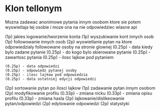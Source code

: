 # Klon tellonym

Mozna zadawac anonimowe pytania innym osobom ktore sie potem wyswietlaja tej osobie i moze ona na nie odpowiedziec
wlasne api

(1p) jakies logowanie/tworzenie konta
(1p) wyszukiwanie kont innych osob
(1p) followowanie innych osob
(2p) wyswietlanie pytan na ktore odpowiedzialy followowane osoby na stronie glownej
	(0.25p) - data kiedy bylo zadane pytanie
	(0.25p) - do kogo bylo skierowane pytanie
	(0.25p) - zawartosc pytania
	(0.25p) - ilosc lajkow pod pytaniem

	(0.25p) - data odpowiedzi
	(0.25p) - odpowiedz pytanej osoby 
	(0.25p) - ilosc lajkow pod odpowiedzia
	(0.25p) - data ostatniej edycji odpowiedzi
(2p) sortowanie pytan po ilosci lajkow
(1p) zadawanie pytan innym osobom
(2p) modyfikowanie profilu
	(0.33p) - zmiana nicku
	(0.33p) - zmiana opisu profilu
	(0.33p) - zmiana hasla
(2p) lajkowanie/dislikeowanie pytan/odpowiedzi
(2p) edytowanie odpowiedzi
(2p) statystyki 
